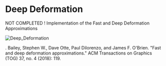 # Deep Deformation
NOT COMPLETED ! 
Implementation of the Fast and Deep Deformation Approximations

![Deep_Deformation](https://github.com/vincentbonnetcg/DeepDeformation/blob/main/img/deepdeformation.gif)

. Bailey, Stephen W., Dave Otte, Paul Dilorenzo, and James F. O'Brien. "Fast and deep deformation approximations." ACM Transactions on Graphics (TOG) 37, no. 4 (2018): 119.
